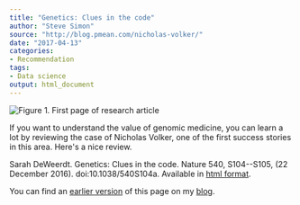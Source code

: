 ```yaml
---
title: "Genetics: Clues in the code"
author: "Steve Simon"
source: "http://blog.pmean.com/nicholas-volker/"
date: "2017-04-13"
categories:
- Recommendation
tags:
- Data science
output: html_document
---
```


![Figure 1. First page of research article](http://www.pmean.com/new-images/17/nicholas-volker01.png)

<div class="notes">

If you want to understand the value of genomic medicine, you can learn a lot by reviewing the case of Nicholas Volker, one of the first success stories in this area. Here's a nice review.

Sarah DeWeerdt. Genetics: Clues in the code. Nature 540, S104--S105, (22 December 2016). doi:10.1038/540S104a. Available in [html format][dew1].

[dew1]: http://www.nature.com/nature/journal/v540/n7634_supp/full/540S104a.html

You can find an [earlier version][sim1] of this page on my [blog][sim2].

[sim1]: http://blog.pmean.com/nicholas-volker/
[sim2]: http://blog.pmean.com

</div>



